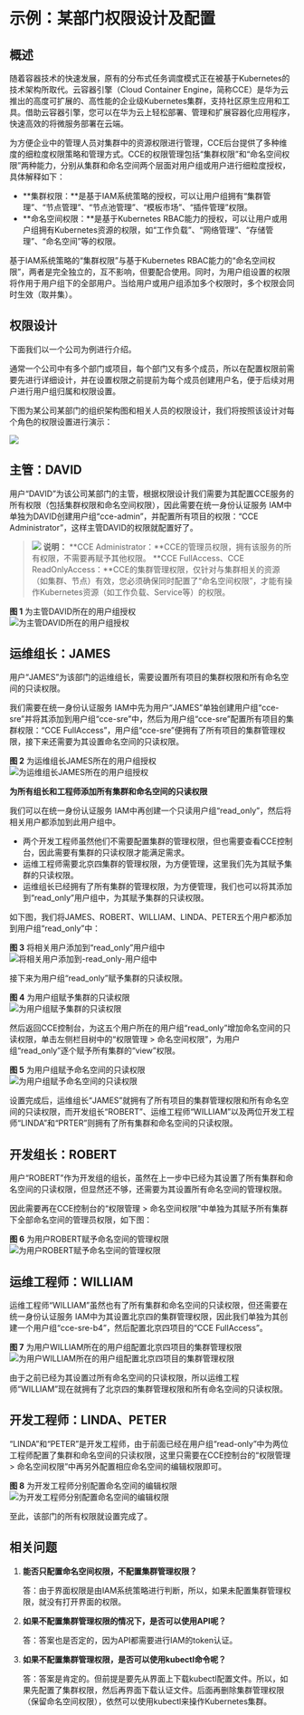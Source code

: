 # 示例：某部门权限设计及配置<a name="cce_01_0245"></a>

## 概述<a name="section139751042031"></a>

随着容器技术的快速发展，原有的分布式任务调度模式正在被基于Kubernetes的技术架构所取代。云容器引擎（Cloud Container Engine，简称CCE）是华为云推出的高度可扩展的、高性能的企业级Kubernetes集群，支持社区原生应用和工具。借助云容器引擎，您可以在华为云上轻松部署、管理和扩展容器化应用程序，快速高效的将微服务部署在云端。

为方便企业中的管理人员对集群中的资源权限进行管理，CCE后台提供了多种维度的细粒度权限策略和管理方式。CCE的权限管理包括“集群权限”和“命名空间权限”两种能力，分别从集群和命名空间两个层面对用户组或用户进行细粒度授权，具体解释如下：

-   **集群权限：**是基于IAM系统策略的授权，可以让用户组拥有“集群管理”、“节点管理”、“节点池管理”、“模板市场”、“插件管理”权限。
-   **命名空间权限：**是基于Kubernetes RBAC能力的授权，可以让用户或用户组拥有Kubernetes资源的权限，如“工作负载”、“网络管理”、“存储管理”、“命名空间”等的权限。

基于IAM系统策略的“集群权限”与基于Kubernetes RBAC能力的“命名空间权限”，两者是完全独立的，互不影响，但要配合使用。同时，为用户组设置的权限将作用于用户组下的全部用户。当给用户或用户组添加多个权限时，多个权限会同时生效（取并集）。

## 权限设计<a name="section196214519418"></a>

下面我们以一个公司为例进行介绍。

通常一个公司中有多个部门或项目，每个部门又有多个成员，所以在配置权限前需要先进行详细设计，并在设置权限之前提前为每个成员创建用户名，便于后续对用户进行用户组归属和权限设置。

下图为某公司某部门的组织架构图和相关人员的权限设计，我们将按照该设计对每个角色的权限设置进行演示：

![](figures/组织架构.jpg)

## 主管：DAVID<a name="section592371519"></a>

用户“DAVID”为该公司某部门的主管，根据权限设计我们需要为其配置CCE服务的所有权限（包括集群权限和命名空间权限），因此需要在统一身份认证服务 IAM中单独为DAVID创建用户组“cce-admin”，并配置所有项目的权限：“CCE Administrator”，这样主管DAVID的权限就配置好了。

>![](public_sys-resources/icon-note.gif) **说明：** 
>**CCE Administrator：**CCE的管理员权限，拥有该服务的所有权限，不需要再赋予其他权限。
>**CCE FullAccess、CCE ReadOnlyAccess：**CCE的集群管理权限，仅针对与集群相关的资源（如集群、节点）有效，您必须确保同时配置了“命名空间权限”，才能有操作Kubernetes资源（如工作负载、Service等）的权限。

**图 1**  为主管DAVID所在的用户组授权<a name="fig244861114720"></a>  
![](figures/为主管DAVID所在的用户组授权.png "为主管DAVID所在的用户组授权")

## 运维组长：JAMES<a name="section1584012497910"></a>

用户“JAMES”为该部门的运维组长，需要设置所有项目的集群权限和所有命名空间的只读权限。

我们需要在统一身份认证服务 IAM中先为用户“JAMES”单独创建用户组“cce-sre”并将其添加到用户组“cce-sre”中，然后为用户组“cce-sre”配置所有项目的集群权限：“CCE FullAccess”，用户组“cce-sre”便拥有了所有项目的集群管理权限，接下来还需要为其设置命名空间的只读权限。

**图 2**  为运维组长JAMES所在的用户组授权<a name="fig1041518229125"></a>  
![](figures/为运维组长JAMES所在的用户组授权.png "为运维组长JAMES所在的用户组授权")

**为所有组长和工程师添加所有集群和命名空间的只读权限**

我们可以在统一身份认证服务 IAM中再创建一个只读用户组“read\_only”，然后将相关用户都添加到此用户组中。

-   两个开发工程师虽然他们不需要配置集群的管理权限，但也需要查看CCE控制台，因此需要有集群的只读权限才能满足需求。
-   运维工程师需要北京四集群的管理权限，为方便管理，这里我们先为其赋予集群的只读权限。
-   运维组长已经拥有了所有集群的管理权限，为方便管理，我们也可以将其添加到“read\_only”用户组中，为其赋予集群的只读权限。

如下图，我们将JAMES、ROBERT、WILLIAM、LINDA、PETER五个用户都添加到用户组“read\_only”中：

**图 3**  将相关用户添加到“read\_only”用户组中<a name="fig161951511460"></a>  
![](figures/将相关用户添加到-read_only-用户组中.png "将相关用户添加到-read_only-用户组中")

接下来为用户组“read\_only”赋予集群的只读权限。

**图 4**  为用户组赋予集群的只读权限<a name="fig109611319184820"></a>  
![](figures/为用户组赋予集群的只读权限.png "为用户组赋予集群的只读权限")

然后返回CCE控制台，为这五个用户所在的用户组“read\_only”增加命名空间的只读权限，单击左侧栏目树中的“权限管理 \> 命名空间权限”，为用户组“read\_only”逐个赋予所有集群的“view”权限。

**图 5**  为用户组赋予命名空间的只读权限<a name="fig185917965011"></a>  
![](figures/为用户组赋予命名空间的只读权限.png "为用户组赋予命名空间的只读权限")

设置完成后，运维组长“JAMES”就拥有了所有项目的集群管理权限和所有命名空间的只读权限，而开发组长“ROBERT”、运维工程师“WILLIAM”以及两位开发工程师“LINDA”和“PRTER”则拥有了所有集群和命名空间的只读权限。

## 开发组长：ROBERT<a name="section18207164065112"></a>

用户“ROBERT”作为开发组的组长，虽然在上一步中已经为其设置了所有集群和命名空间的只读权限，但显然还不够，还需要为其设置所有命名空间的管理权限。

因此需要再在CCE控制台的“权限管理 \> 命名空间权限”中单独为其赋予所有集群下全部命名空间的管理员权限，如下图：

**图 6**  为用户ROBERT赋予命名空间的管理权限<a name="fig19431182665511"></a>  
![](figures/为用户ROBERT赋予命名空间的管理权限.png "为用户ROBERT赋予命名空间的管理权限")

## 运维工程师：WILLIAM<a name="section9550161810569"></a>

运维工程师“WILLIAM”虽然也有了所有集群和命名空间的只读权限，但还需要在统一身份认证服务 IAM中为其设置北京四的集群管理权限，因此我们单独为其创建一个用户组“cce-sre-b4”，然后配置北京四项目的“CCE FullAccess”。

**图 7**  为用户WILLIAM所在的用户组配置北京四项目的集群管理权限<a name="fig221092435717"></a>  
![](figures/为用户WILLIAM所在的用户组配置北京四项目的集群管理权限.png "为用户WILLIAM所在的用户组配置北京四项目的集群管理权限")

由于之前已经为其设置过所有命名空间的只读权限，所以运维工程师“WILLIAM”现在就拥有了北京四的集群管理权限和所有命名空间的只读权限。

## 开发工程师：LINDA、PETER<a name="section11742144715581"></a>

“LINDA”和“PETER”是开发工程师，由于前面已经在用户组“read-only”中为两位工程师配置了集群和命名空间的只读权限，这里只需要在CCE控制台的“权限管理 \> 命名空间权限”中再另外配置相应命名空间的编辑权限即可。

**图 8**  为开发工程师分别配置命名空间的编辑权限<a name="fig163409454594"></a>  
![](figures/为开发工程师分别配置命名空间的编辑权限.png "为开发工程师分别配置命名空间的编辑权限")

至此，该部门的所有权限就设置完成了。

## 相关问题<a name="section1263215441408"></a>

1.  **能否只配置命名空间权限，不配置集群管理权限？**

    答：由于界面权限是由IAM系统策略进行判断，所以，如果未配置集群管理权限，就没有打开界面的权限。

2.  **如果不配置集群管理权限的情况下，是否可以使用API呢？**

    答：答案也是否定的，因为API都需要进行IAM的token认证。

3.  **如果不配置集群管理权限，是否可以使用kubectl命令呢？**

    答：答案是肯定的。但前提是要先从界面上下载kubectl配置文件。所以，如果先配置了集群权限，然后再界面下载认证文件。后面再删除集群管理权限（保留命名空间权限），依然可以使用kubectl来操作Kubernetes集群。


